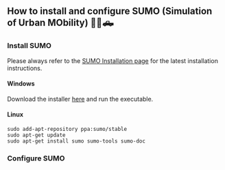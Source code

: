 







## How to install and configure SUMO (Simulation of Urban MObility) 🚗🚙🛻

### Install SUMO

Please always refer to the [SUMO Installation page](https://sumo.dlr.de/docs/Installing/index.html)
for the latest installation instructions.

#### Windows

Download the installer [here](https://sumo.dlr.de/docs/Downloads.php#windows) and run the executable.

#### Linux

```
sudo add-apt-repository ppa:sumo/stable
sudo apt-get update
sudo apt-get install sumo sumo-tools sumo-doc
```

### Configure SUMO

